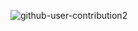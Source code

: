 ![github-user-contribution2](https://user-images.githubusercontent.com/76856052/226178664-c709569f-5922-408f-851c-ec29f4951d93.svg)
